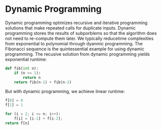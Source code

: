 # Dynamic Programming
Dynamic programming optimizes recursive and iterative programming solutions that make repeated calls for duplicate inputs.  Dynamic programming stores the results of subporblems so that the algorithm does not need to re-compute them later.  We typically reducetime complexities from exponential to polynomial through dyanmic programming.  The Fibonacci sequence is the quintessential example for using dynamic programming.  The recusive solution from dynamic programming yields exponential runtime:
```python
def fib(int n):
	if (n <= 1):
		return n
	return fib(n-1) + fib(n-2)
```
But with dynamic programming, we achieve linear runtime:
```python
f[0] = 0
f[1] = 1

for (i = 2; i <= n; i++):
	f[i] = [i-1] + f[i-2];
return f[n]
```
